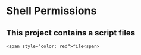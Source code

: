 # Shell Permissions

## This project contains a script files


`<span style="color: red">file<span>`
